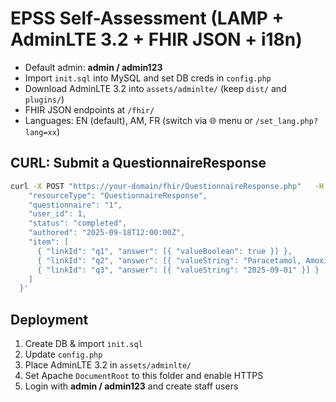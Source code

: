 # EPSS Self-Assessment (LAMP + AdminLTE 3.2 + FHIR JSON + i18n)

- Default admin: **admin / admin123**
- Import `init.sql` into MySQL and set DB creds in `config.php`
- Download AdminLTE 3.2 into `assets/adminlte/` (keep `dist/` and `plugins/`)
- FHIR JSON endpoints at `/fhir/`
- Languages: EN (default), AM, FR (switch via 🌐 menu or `/set_lang.php?lang=xx`)

## CURL: Submit a QuestionnaireResponse
```bash
curl -X POST "https://your-domain/fhir/QuestionnaireResponse.php"   -H "Content-Type: application/json"   -d '{
    "resourceType": "QuestionnaireResponse",
    "questionnaire": "1",
    "user_id": 1,
    "status": "completed",
    "authored": "2025-09-18T12:00:00Z",
    "item": [
      { "linkId": "q1", "answer": [{ "valueBoolean": true }] },
      { "linkId": "q2", "answer": [{ "valueString": "Paracetamol, Amoxicillin" }] },
      { "linkId": "q3", "answer": [{ "valueString": "2025-09-01" }] }
    ]
  }'
```

## Deployment
1. Create DB & import `init.sql`
2. Update `config.php`
3. Place AdminLTE 3.2 in `assets/adminlte/`
4. Set Apache `DocumentRoot` to this folder and enable HTTPS
5. Login with **admin / admin123** and create staff users

